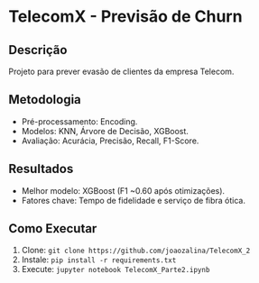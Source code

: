 # TelecomX - Previsão de Churn
## Descrição
Projeto para prever evasão de clientes da empresa Telecom.

## Metodologia
- Pré-processamento: Encoding.
- Modelos: KNN, Árvore de Decisão, XGBoost.
- Avaliação: Acurácia, Precisão, Recall, F1-Score.

## Resultados
- Melhor modelo: XGBoost (F1 ~0.60 após otimizações).
- Fatores chave: Tempo de fidelidade e serviço de fibra ótica.

## Como Executar
1. Clone: `git clone https://github.com/joaozalina/TelecomX_2`
2. Instale: `pip install -r requirements.txt`
3. Execute: `jupyter notebook TelecomX_Parte2.ipynb`
    
